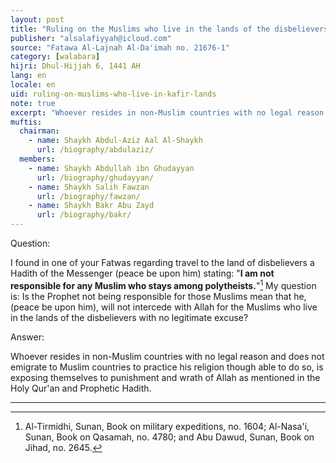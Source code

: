```yaml
---
layout: post
title: "Ruling on the Muslims who live in the lands of the disbelievers"
publisher: "alsalafiyyah@icloud.com"
source: "Fatawa Al-Lajnah Al-Da'imah no. 21676-1"
category: [walabara]
hijri: Dhul-Hijjah 6, 1441 AH
lang: en
locale: en
uid: ruling-on-muslims-who-live-in-kafir-lands
note: true
excerpt: "Whoever resides in non-Muslim countries with no legal reason and does not emigrate to Muslim countries to practice his religion though able to do so, is exposing themselves to punishment and wrath of Allah as mentioned in the Holy Qur'an and Prophetic Hadith."
muftis:
  chairman: 
    - name: Shaykh Abdul-Aziz Aal Al-Shaykh
      url: /biography/abdulaziz/
  members: 
    - name: Shaykh Abdullah ibn Ghudayyan
      url: /biography/ghudayyan/
    - name: Shaykh Salih Fawzan
      url: /biography/fawzan/
    - name: Shaykh Bakr Abu Zayd
      url: /biography/bakr/
---
```


Question: 

I found in one of your Fatwas regarding travel to the land of disbelievers a Hadith of the Messenger (peace be upon him) stating: "**I am not responsible for any Muslim who stays among polytheists.**"[^1] My question is: Is the Prophet not being responsible for those Muslims mean that he, (peace be upon him), will not intercede with Allah for the Muslims who live in the lands of the disbelievers with no legitimate excuse?

Answer:

Whoever resides in non-Muslim countries with no legal reason and does not emigrate to Muslim countries to practice his religion though able to do so, is exposing themselves to punishment and wrath of Allah as mentioned in the Holy Qur'an and Prophetic Hadith.

---
[^1]: Al-Tirmidhi, Sunan, Book on military expeditions, no. 1604; Al-Nasa'i, Sunan, Book on Qasamah, no. 4780; and Abu Dawud, Sunan, Book on Jihad, no. 2645.
